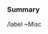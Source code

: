 <!-- Make sure that your title is descriptive! -->

### Summary

<!-- A clear and concise description of what needs to be done. -->



/label ~Misc
